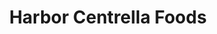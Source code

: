 ---
title: "Harbor Centrella Foods"
url: /winthrop-harbor/harbor-centrella-foods/
shop: supermarket
---